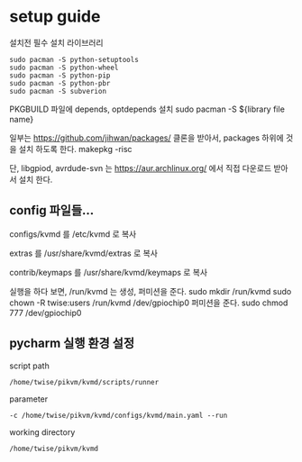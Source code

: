 # setup guide

설치전 필수 설치 라이브러리
```commandline
sudo pacman -S python-setuptools
sudo pacman -S python-wheel
sudo pacman -S python-pip
sudo pacman -S python-pbr
sudo pacman -S subverion
```

PKGBUILD 파일에 depends, optdepends 설치
 sudo pacman -S ${library file name}

일부는 https://github.com/jihwan/packages/ 클론을 받아서,
packages 하위에 것을 설치 하도록 한다.
  makepkg -risc

단, libgpiod, avrdude-svn 는 https://aur.archlinux.org/ 에서 직접 다운로드 받아서 설치 한다.

## config 파일들...

configs/kvmd 를 /etc/kvmd 로 복사

extras 를 /usr/share/kvmd/extras 로 복사

contrib/keymaps 를 /usr/share/kvmd/keymaps 로 복사

실행을 하다 보면,
  /run/kvmd 는 생성, 퍼미션을 준다.
	sudo mkdir /run/kvmd
	sudo chown -R twise:users /run/kvmd
  /dev/gpiochip0 퍼미션을 준다.
	sudo chmod 777 /dev/gpiochip0

## pycharm  실행 환경 설정

script path
```
/home/twise/pikvm/kvmd/scripts/runner
```

parameter
```
-c /home/twise/pikvm/kvmd/configs/kvmd/main.yaml --run
```

working directory
```
/home/twise/pikvm/kvmd
```